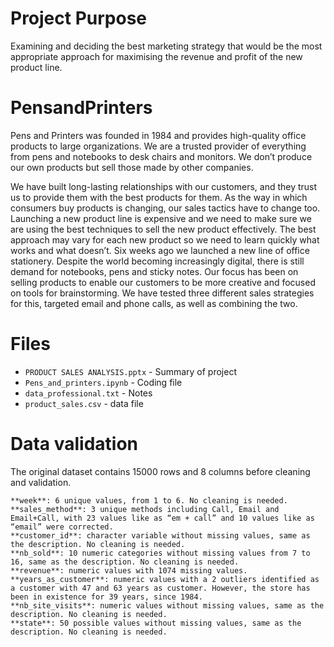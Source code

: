 # Project Purpose
Examining and deciding the best marketing strategy that would be the most appropriate approach for maximising the revenue and profit of the new product line. 

# PensandPrinters

Pens and Printers was founded in 1984 and provides high-quality office products to large organizations. We are a trusted provider of everything from pens and notebooks to desk chairs and monitors. We don’t produce our own products but sell those made by other companies.

We have built long-lasting relationships with our customers, and they trust us to provide them with the best products for them. As the way in which consumers buy products is changing, our sales tactics have to change too. Launching a new product line is expensive and we need to make sure we are using the best techniques to sell the new product effectively. The best approach may vary for each new product so we need to learn quickly what works and what doesn’t. Six weeks ago we launched a new line of office stationery. Despite the world becoming increasingly digital, there is still demand for notebooks, pens and sticky notes. Our focus has been on selling products to enable our customers to be more creative and focused on tools for brainstorming. We have tested three different sales strategies for this, targeted email and phone calls, as well as combining the two.

# Files
- `PRODUCT SALES ANALYSIS.pptx` - Summary of project
- `Pens_and_printers.ipynb` - Coding file
- `data_professional.txt` - Notes
- `product_sales.csv` - data file
  
# Data validation

The original dataset contains 15000 rows and 8 columns before cleaning and validation.

    **week**: 6 unique values, from 1 to 6. No cleaning is needed.
    **sales_method**: 3 unique methods including Call, Email and Email+Call, with 23 values like as “em + call” and 10 values like as “email” were corrected.
    **customer_id**: character variable without missing values, same as the description. No cleaning is needed.
    **nb_sold**: 10 numeric categories without missing values from 7 to 16, same as the description. No cleaning is needed.
    **revenue**: numeric values with 1074 missing values.
    **years_as_customer**: numeric values with a 2 outliers identified as a customer with 47 and 63 years as customer. However, the store has been in existence for 39 years, since 1984.
    **nb_site_visits**: numeric values without missing values, same as the description. No cleaning is needed.
    **state**: 50 possible values without missing values, same as the description. No cleaning is needed.
